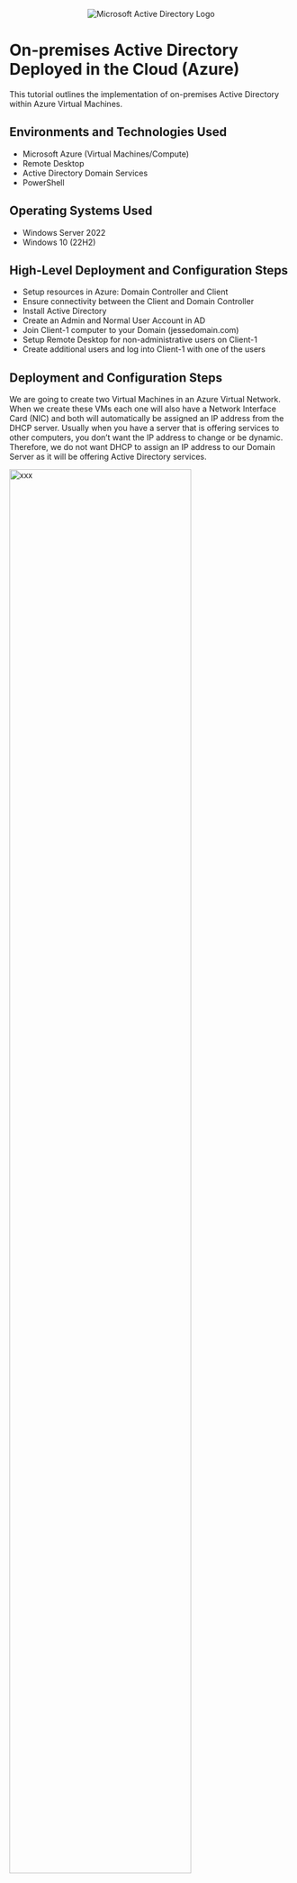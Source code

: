 <p align="center">
<img src="https://i.imgur.com/pU5A58S.png" alt="Microsoft Active Directory Logo"/>
</p>

<h1>On-premises Active Directory Deployed in the Cloud (Azure)</h1>
This tutorial outlines the implementation of on-premises Active Directory within Azure Virtual Machines.<br />


<h2>Environments and Technologies Used</h2>

- Microsoft Azure (Virtual Machines/Compute)
- Remote Desktop
- Active Directory Domain Services
- PowerShell

<h2>Operating Systems Used </h2>

- Windows Server 2022
- Windows 10 (22H2)

<h2>High-Level Deployment and Configuration Steps</h2>

- Setup resources in Azure: Domain Controller and Client
- Ensure connectivity between the Client and Domain Controller
- Install Active Directory
- Create an Admin and Normal User Account in AD
- Join Client-1 computer to your Domain (jessedomain.com)
- Setup Remote Desktop for non-administrative users on Client-1
- Create additional users and log into Client-1 with one of the users

<h2>Deployment and Configuration Steps</h2>

<p>
  We are going to create two Virtual Machines in an Azure Virtual Network. When we create these VMs each one will also have a Network Interface Card (NIC) and both will automatically be assigned an IP address from the DHCP server. Usually when you have a server that is offering services to other computers, you don’t want the IP address to change or be dynamic. Therefore, we do not want DHCP to assign an IP address to our Domain Server as it will be offering Active Directory services. 
</p>
<p>
<img src="https://i.imgur.com/jL8Uv6k.png" height="80%" width="80%" alt="xxx"/>
</p>
<p>
Normally when you create VMs in a Virtual Network all the IP addressing is setup automatically through the hidden DNS in the Virtual Network. However, for a client computer to join a Domain, it needs to use the Domain Controller as the DNS Server. When we install Active Directory on a server and turn that server into a Domain Controller, a DNS service is actually installed on the Domain Controller as well. Therefore, we need to use the IP address of the Domain Controller as the DNS Server for the Client computer. 
</p>
<br />
<br />
<br />

<p>
  First we are going to create two Virtual Machines, 1st VM with Windows Server as our Domain Controller (DC-1) and 2nd VM with Windows 10 which will be our Client computer (Client-1). 
</p>
<p>
<img src="https://imgur.com/8FHVBwj.png" height="80%" width="80%" alt="xx"/>
</p>
<br/>
<br/>
<br/>

<p>
  Next, we need to manually set the private IP address of our Domain Controller (DC-1) from dynamic to static so that the DCHP Server will not assign the Domain Controller an IP address. DC-1's private IP address is manually assigned as 10.0.0.4. 
</p>
<p>
  <img src="https://imgur.com/rBsJopP.png" height="80%" width="80%" alt="xx"/>
</p>
<br/>
<br/>
<br/>

<p>
  We need to also confirm both VMs are on the same Virtual Netowrk seen as below
</p>
<p>
  <img src="https://i.imgur.com/uKfzntZ.png" height="80%" width="80%" alt="xx"/>
</p>
<br/>
<br/>
<br/>

<p>
  Next we need to ensure connectivity between the Client and the Domain Controller. So we are going to Remote Desktop login to the Client and ping the Domain Controller's private IP address using ping -t (non-stop perpetual ping)
</p>
<p>
  <img src="https://i.imgur.com/E1mWacn.png" height="80%" width="80%" alt="xx"/>
</p>
<br/>
<br/>
<br/>

<p>
  When we ping DC-1 from Client-1, we see that it fails. So we are going to open a hole in DC-1's Firewall to ensure that we can ping it. 
</p>
<p>
  <img src="https://i.imgur.com/eAr4EgO.png" height="80%" width="80%" alt="xx"/>
</p>
<br/>
<br/>
<br/>

<p>
  We are going to open another instance of Remote Desktop and login to DC-1.  Go to Windows Firewall Advanced Security and Enable ICMPv4 so that we can ping DC-1 from Client-1. Navigate to Inbound Rules, filter by ICMPv4 Protocol, and Enable ICMP Echo Request as shown below
</p>
<p>
  <img src="https://i.imgur.com/KR9ZmWi.png" height="80%" width="80%" alt="xx"/>
  <br/>
  <br/>
  <img src="https://i.imgur.com/t97ShvG.png" height="80%" width="80%" alt="xx"/>
</p>
<br/>
<br/>
<br/>

<p>
  Now we can see ping is successful; ensuring there is connectivity between Client-1 and DC-1.
</p>
<p>
  <img src="https://i.imgur.com/b55ZhVz.png" height="80%" width="80%" alt="xx"/>
</p>
<br/>
<br/>
<br/>

<p>
  Next, we are going to start installation for Active Directory on DC-1 and promote it into a Domain Controller. Then we are going to add a new forest and name our domain. Once AD installation is complete, the VM will log off and we need to reconnect to it. 
</p>
<p>
  <img src="https://i.imgur.com/Pc4o6es.png" height="80%" width="80%" alt="xx"/>
  <br/>
  <img src="https://i.imgur.com/4f8SgXr.png" height="80%" width="80%" alt="xx"/>
  <br/>
  <img src="https://i.imgur.com/ox9rHPW.png" height="80%" width="80%" alt="xx"/>
</p>
<br/>
<br/>
<br/>

<p>
  When we remote desktop back into DC-1 it now became a Domain Controller; therefore, we have to login with the context of the domain. So we have to change the user name using Fully Qualifiied Domain Name (FQDN). 
</p>
<p>
  <img src="https://i.imgur.com/cmKPMaT.png" height="80%" width="80%" alt="xx"/>
</p>
<br/>
<br/>
<br/>

<p>
  Once the Domain Controller is online, we are going into Active Directory Users and Computers window. Here we can see it created a bunch of default items. If we click on user on subpane, we can see our user "labuser" is here. We can also see some default random Security Groups. If we go to Computers, we see that we don't have any computers yet. Under Domain Controllers, we can see 1 Domain Controller which is DC-1. This Domain Controller is a computer that has Active Directory running on it. 
</p>
<p>
  <img src="https://i.imgur.com/Mh5Pnn9.png" height="80%" width="80%" alt="xx"/>
  <br/>
  <img src="https://i.imgur.com/mUngpN4.png" height="80%" width="80%" alt="xx"/>
  <br/>
  <img src="https://imgur.com/mEeUwli.png" height="80%" width="80%" alt="xx"/>
   <br/>
  <img src=https://imgur.com/8beIpj8.png" height="80%" width="80%" alt="xx"/>
</p>
<br/>
<br/>
<br/>

<p>
  Then we are going to create couple Organizational Units (_ADMINS and _EMPLOYEES) inside AD. Which are just folders to organize stuff. Then we are going to create an administrative user. 
</p>
<p>
  <img src="https://i.imgur.com/Pq9ijlE.png" height="80%" width="80%" alt="xx"/>
  <br/>
  <img src="https://i.imgur.com/b8VhnO4.png" height="80%" width="80%" alt="xx"/>
  <br/>
  <img src="https://i.imgur.com/9hYhhnb.png" height="80%" width="80%" alt="xx"/>
  </p>
<br/>
<br/>
<br/>

<p>
  We can see we created an user John Doe in a folder called Admins, but this name is ambiguous and is just for the human eye. To make this an actual Domain Admin, we have to assign it to the Domain Admins Group. To do this, right-slick the user, properties, click tab member of. We can see that its member of Domain Users which is a group by default all Domain members are a part of. So we are going to add another group for Domain Admins. 
</p>
<p>
  <img src="https://i.imgur.com/HtUbuzc.png" height="80%" width="80%" alt="xx"/>
  <br/>
  <img src="https://i.imgur.com/rOkLRRs.png" height="80%" width="80%" alt="xx"/>
  <br/>
  <img src="https://i.imgur.com/rbcE6wn.png" height="80%" width="80%" alt="xx"/>
</p>
<br/>
<br/>
<br/>

<p>
  Next, we are going to log off and log back in as the administrator John Doe. We can open command prompt and type “whoami” to see we are logged in as “a-john.doe”, a member of “jessedomain”. 
</p>
<p>
  <img src="https://i.imgur.com/XdZvY0B.png" height="80%" width="80%" alt="xx"/>
  <br/>
  <img src="https://i.imgur.com/r6eZQnY.png" height="80%" width="80%" alt="xx"/>
</p>
<br/>
<br/>
<br/>

<p>
 Now we are going to join Client-1 computer to the Domain. After we do that, even though our accounts have not existed on Client-1 computer before, we’re going to be able to log into Client-1 with a-john.doe or technically any other account. 
</p>
<p>
<img src="https://i.imgur.com/jL8Uv6k.png" height="80%" width="80%" alt="xxx"/>
</p>
<br/>
<br/>
<br/>

<p>
   First, we need to set Client-1’s DNS settings to the Domain Controller’s private IP address. At the current state, the DNS settings for Client-1 is pointing to the DNS server in the VNET. To join the Domain, we have to use the Domain Controller as the DNS Server because the Domain Controller knows what jessedomain.com is. If we use the hidden DNS Server in the VNET, it will search the internet for a random jessedomain.com for a Domain Controller and it is going to fail. Once DC-1 becomes the DNS server for Client, DC-1 can tell Client-1 which IP address to use to join it. 

Before we change the DNS settings, we are going to try to join our Domain to see what happens. If we go to CMD and type ipconfig /all we can see that the DNS server is using a public IP address. So we are going to go to SETTINGS, ABOUT, RENAME THIS PC (ADVANCED), CHANGE domain, and type in our Domain. We can see it says: Active Directory Domain Controller for domain "jessedomain" could not be contacted. Because it reached out to the public DNS server to find jessedomain but there is none. 
</p>
<p>
  <img src="https://i.imgur.com/An2k3pe.png" height="80%" width="80%" alt="xxx"/>
</p>
<br/>
<br/>
<br/>

<p>
  From the Azure Portal, set Client-1's DNS settings to the DC-1's private IP address. Once it finishes updating, we are going to restart Client-1 from the portal and it will flush the DNS cache. 
</p>
<p>
  <img src="https://i.imgur.com/iBF0QeJ.png" height="80%" width="80%" alt="xxx"/>
</p>
<br/>
<br/>
<br/>

<p>
  Now we are going to log back into Client-1 and try to join it to the Domain again. First, we open command prompt, when we type "whoami" and "hostname", we can see we are logged in as "labuser" on Client-1 computer. We have a successful ping with 10.0.0.4 (our DC-1 Domain Controller) and when we type "ipconfig /all" we can see our DNS Server is the private IP address of the Domain Controller. Now we are going to join Client-1 to the Domain and this time we get the login prompt and we are going to enter credentials for John Doe which is the admin for the Domain jessedomain.com. 
</p>
<p>
  <img src="https://imgur.com/XdUQKDS.png" height="80%" width="80%" alt="xxx"/>
  <br/>
  <img src="https://i.imgur.com/cu1e4pj.png" height="80%" width="80%" alt="xxx"/>
  <br/>
  <img src="https://i.imgur.com/QFb5r3x.png" height="80%" width="80%" alt="xxx"/>
</p>
<br/>
<br/>
<br/>

<p>
  Now that Client-1 has joined the Domain we will be able to login to Client-1 with our Domain admin account. Even though John Doe account has never exsisted on Client-1, because Client-1 is now part of the Domain, essentially John Doe can login to that computer or any other computer that is part of the domain. Right now only Domain Admins are allowed to remotely login to Client-1, so now we are going to set it up so that all Domain users can also login to Client-1. So we are going back into SYSTEM SETTINGS, REMOTE DESKTOP, Select users that can remotely access this PC, and we can see list is empty and only Administrators can remote login. 
</p>
<p>
  <img src="https://i.imgur.com/XSQPH1t.png" height="80%" width="80%" alt="xxx"/>
</p>
<br/>
<br/>
<br/>

<p>
  We are going to add Users/Groups, type Domain and check name to list all the Domain Groups, and we are going to add the built-in Domain Users Group. This group automatically adds all the domain users in this security group. 
</p>
<p>
  <img src="https://i.imgur.com/nJaSHPN.png" height="80%" width="80%" alt="xxx"/>
    <br/>
    <img src="https://i.imgur.com/O5CNpac.png" height="80%" width="80%" alt="xxx"/>
</p>
<br/>
<br/>
<br/>

<p>
  Now we are going to go back to DC-1 remote desktop and go to Active Directory Users and Computers. Here if we go into Users then open Domain Users, we can see all the users that are members of the Security Group Domain Users. This is the group we added to Client-1 so that we can also include all non-administrative users to be able to login to Client-1
</p>
<p>
  <img src="https://i.imgur.com/2fSynzC.png" height="80%" width="80%" alt="xxx"/>
</p>

